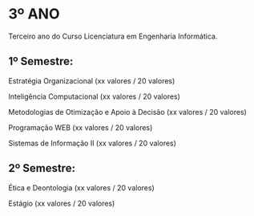 # 3º ANO

Terceiro ano do Curso Licenciatura em Engenharia Informática.

## 1º Semestre:

Estratégia Organizacional (xx valores / 20 valores)

Inteligência Computacional (xx valores / 20 valores)

Metodologias de Otimização e Apoio à Decisão (xx valores / 20 valores)

Programação WEB (xx valores / 20 valores)

Sistemas de Informação II (xx valores / 20 valores)


## 2º Semestre:
	 	 	 	 
Ética e Deontologia (xx valores / 20 valores)

Estágio (xx valores / 20 valores)
